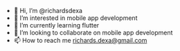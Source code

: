 - 👋 Hi, I’m @richardsdexa
- 👀 I’m interested in mobile app development
- 🌱 I’m currently learning flutter
- 💞️ I’m looking to collaborate on mobile app development
- 📫 How to reach me richards.dexa@gmail.com

<!---
richardsdexa/richardsdexa is a ✨ special ✨ repository because its `README.md` (this file) appears on your GitHub profile.
You can click the Preview link to take a look at your changes.
--->
